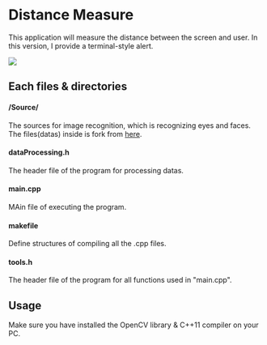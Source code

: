# Distance Measure

This application will measure the distance between the screen and user.
In this version, I provide a terminal-style alert.

![](https://youtu.be/wCYsLGKFppw)

## Each files & directories
#### /Source/
The sources for image recognition, which is recognizing eyes and faces.
The files(datas) inside is fork from [here](https://github.com/opencv/opencv/tree/master/data/haarcascades).

#### dataProcessing.h
The header file of the program for processing datas.


#### main.cpp
MAin file of executing the program.


#### makefile
Define structures of compiling all the .cpp files.


#### tools.h
The header file of the program for all functions used in "main.cpp".


## Usage
Make sure you have installed the OpenCV library & C++11 compiler on your PC.
